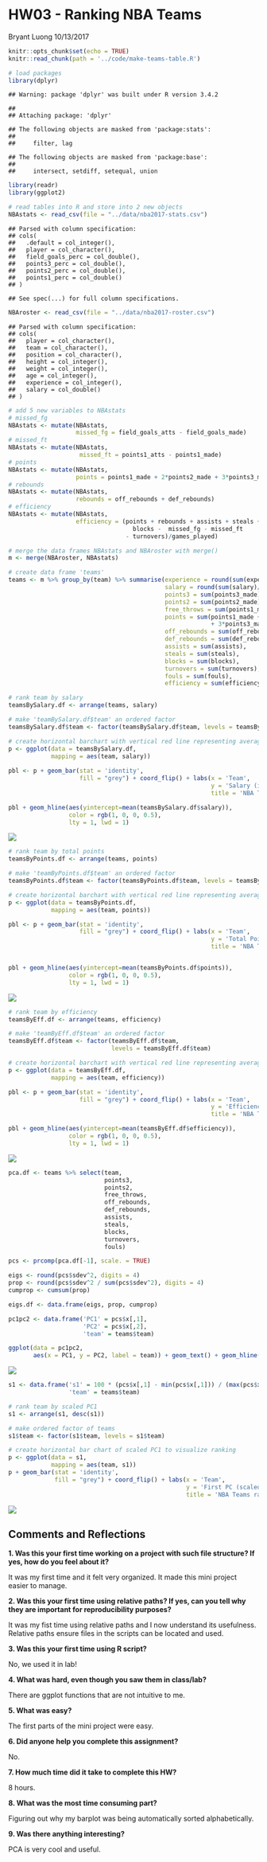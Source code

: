 HW03 - Ranking NBA Teams
================
Bryant Luong
10/13/2017

``` r
knitr::opts_chunk$set(echo = TRUE)
knitr::read_chunk(path = '../code/make-teams-table.R')
```

``` r
# load packages
library(dplyr)
```

    ## Warning: package 'dplyr' was built under R version 3.4.2

    ## 
    ## Attaching package: 'dplyr'

    ## The following objects are masked from 'package:stats':
    ## 
    ##     filter, lag

    ## The following objects are masked from 'package:base':
    ## 
    ##     intersect, setdiff, setequal, union

``` r
library(readr)
library(ggplot2)

# read tables into R and store into 2 new objects
NBAstats <- read_csv(file = "../data/nba2017-stats.csv")
```

    ## Parsed with column specification:
    ## cols(
    ##   .default = col_integer(),
    ##   player = col_character(),
    ##   field_goals_perc = col_double(),
    ##   points3_perc = col_double(),
    ##   points2_perc = col_double(),
    ##   points1_perc = col_double()
    ## )

    ## See spec(...) for full column specifications.

``` r
NBAroster <- read_csv(file = "../data/nba2017-roster.csv")
```

    ## Parsed with column specification:
    ## cols(
    ##   player = col_character(),
    ##   team = col_character(),
    ##   position = col_character(),
    ##   height = col_integer(),
    ##   weight = col_integer(),
    ##   age = col_integer(),
    ##   experience = col_integer(),
    ##   salary = col_double()
    ## )

``` r
# add 5 new variables to NBAstats 
# missed_fg
NBAstats <- mutate(NBAstats, 
                   missed_fg = field_goals_atts - field_goals_made)
# missed_ft
NBAstats <- mutate(NBAstats,
                    missed_ft = points1_atts - points1_made)
# points
NBAstats <- mutate(NBAstats,
                   points = points1_made + 2*points2_made + 3*points3_made)
# rebounds
NBAstats <- mutate(NBAstats,
                   rebounds = off_rebounds + def_rebounds)
# efficiency
NBAstats <- mutate(NBAstats,
                   efficiency = (points + rebounds + assists + steals + 
                                   blocks -  missed_fg - missed_ft 
                                 - turnovers)/games_played)
```

``` r
# merge the data frames NBAstats and NBAroster with merge()
m <- merge(NBAroster, NBAstats)

# create data frame 'teams'
teams <- m %>% group_by(team) %>% summarise(experience = round(sum(experience), digits = 2),
                                            salary = round(sum(salary)/1000000, digits = 2),
                                            points3 = sum(points3_made),
                                            points2 = sum(points2_made),
                                            free_throws = sum(points1_made),
                                            points = sum(points1_made + 2*points2_made 
                                                         + 3*points3_made),
                                            off_rebounds = sum(off_rebounds),
                                            def_rebounds = sum(def_rebounds),
                                            assists = sum(assists),
                                            steals = sum(steals),
                                            blocks = sum(blocks),
                                            turnovers = sum(turnovers),
                                            fouls = sum(fouls),
                                            efficiency = sum(efficiency))
```

``` r
# rank team by salary 
teamsBySalary.df <- arrange(teams, salary)

# make 'teamBySalary.df$team' an ordered factor
teamsBySalary.df$team <- factor(teamsBySalary.df$team, levels = teamsBySalary.df$team)

# create horizontal barchart with vertical red line representing average team salary
p <- ggplot(data = teamsBySalary.df,
            mapping = aes(team, salary))
       
pbl <- p + geom_bar(stat = 'identity', 
                    fill = "grey") + coord_flip() + labs(x = 'Team',
                                                         y = 'Salary (in millions)',
                                                         title = 'NBA Teams ranked by Total Salary')

pbl + geom_hline(aes(yintercept=mean(teamsBySalary.df$salary)), 
                 color = rgb(1, 0, 0, 0.5), 
                 lty = 1, lwd = 1)
```

![](hw03-bryant-luong_files/figure-markdown_github-ascii_identifiers/rbs-1.png)

``` r
# rank team by total points
teamsByPoints.df <- arrange(teams, points)

# make 'teamByPoints.df$team' an ordered factor
teamsByPoints.df$team <- factor(teamsByPoints.df$team, levels = teamsByPoints.df$team)

# create horizontal barchart with vertical red line representing average team total points
p <- ggplot(data = teamsByPoints.df,
            mapping = aes(team, points))

pbl <- p + geom_bar(stat = 'identity', 
                    fill = "grey") + coord_flip() + labs(x = 'Team', 
                                                         y = 'Total Points',
                                                         title = 'NBA Teams ranked by Total Points')


pbl + geom_hline(aes(yintercept=mean(teamsByPoints.df$points)), 
                 color = rgb(1, 0, 0, 0.5), 
                 lty = 1, lwd = 1)
```

![](hw03-bryant-luong_files/figure-markdown_github-ascii_identifiers/rbp-1.png)

``` r
# rank team by efficiency
teamsByEff.df <- arrange(teams, efficiency)

# make 'teamByEff.df$team' an ordered factor
teamsByEff.df$team <- factor(teamsByEff.df$team, 
                             levels = teamsByEff.df$team)

# create horizontal barchart with vertical red line representing average team total points
p <- ggplot(data = teamsByEff.df,
            mapping = aes(team, efficiency))

pbl <- p + geom_bar(stat = 'identity', 
                    fill = "grey") + coord_flip() + labs(x = 'Team',
                                                         y = 'Efficiency',
                                                         title = 'NBA Teams ranked by Efficiency')

pbl + geom_hline(aes(yintercept=mean(teamsByEff.df$efficiency)), 
                 color = rgb(1, 0, 0, 0.5), 
                 lty = 1, lwd = 1)
```

![](hw03-bryant-luong_files/figure-markdown_github-ascii_identifiers/rbe-1.png)

``` r
pca.df <- teams %>% select(team, 
                           points3, 
                           points2, 
                           free_throws, 
                           off_rebounds, 
                           def_rebounds, 
                           assists, 
                           steals, 
                           blocks, 
                           turnovers, 
                           fouls)

pcs <- prcomp(pca.df[-1], scale. = TRUE)

eigs <- round(pcs$sdev^2, digits = 4)
prop <- round(pcs$sdev^2 / sum(pcs$sdev^2), digits = 4)
cumprop <- cumsum(prop)

eigs.df <- data.frame(eigs, prop, cumprop)

pc1pc2 <- data.frame('PC1' = pcs$x[,1], 
                     'PC2' = pcs$x[,2],
                     'team' = teams$team)

ggplot(data = pc1pc2, 
       aes(x = PC1, y = PC2, label = team)) + geom_text() + geom_hline(yintercept = 0, color = 'grey') + geom_vline(xintercept = 0, color = 'grey') + labs(title = 'PCA plot (PC1 and PC2)')
```

![](hw03-bryant-luong_files/figure-markdown_github-ascii_identifiers/pca-1.png)

``` r
s1 <- data.frame('s1' = 100 * (pcs$x[,1] - min(pcs$x[,1])) / (max(pcs$x[,1]) - min(pcs$x[,1])),
                 'team' = teams$team)

# rank team by scaled PC1
s1 <- arrange(s1, desc(s1))

# make ordered factor of teams
s1$team <- factor(s1$team, levels = s1$team)

# create horizontal bar chart of scaled PC1 to visualize ranking  
p <- ggplot(data = s1,
            mapping = aes(team, s1))
p + geom_bar(stat = 'identity', 
             fill = "grey") + coord_flip() + labs(x = 'Team',
                                                  y = 'First PC (scaled from 0 to 100)',
                                                  title = 'NBA Teams ranked by scaled PC1')
```

![](hw03-bryant-luong_files/figure-markdown_github-ascii_identifiers/pca-2.png)

Comments and Reflections
------------------------

**1. Was this your first time working on a project with such file structure? If yes, how do you feel about it?**

It was my first time and it felt very organized. It made this mini project easier to manage.

**2. Was this your first time using relative paths? If yes, can you tell why they are important for reproducibility purposes?**

It was my fist time using relative paths and I now understand its usefulness. Relative paths ensure files in the scripts can be located and used.

**3. Was this your first time using R script?**

No, we used it in lab!

**4. What was hard, even though you saw them in class/lab?**

There are ggplot functions that are not intuitive to me.

**5. What was easy?**

The first parts of the mini project were easy.

**6. Did anyone help you complete this assignment?**

No.

**7. How much time did it take to complete this HW?**

8 hours.

**8. What was the most time consuming part?**

Figuring out why my barplot was being automatically sorted alphabetically.

**9. Was there anything interesting?**

PCA is very cool and useful.

